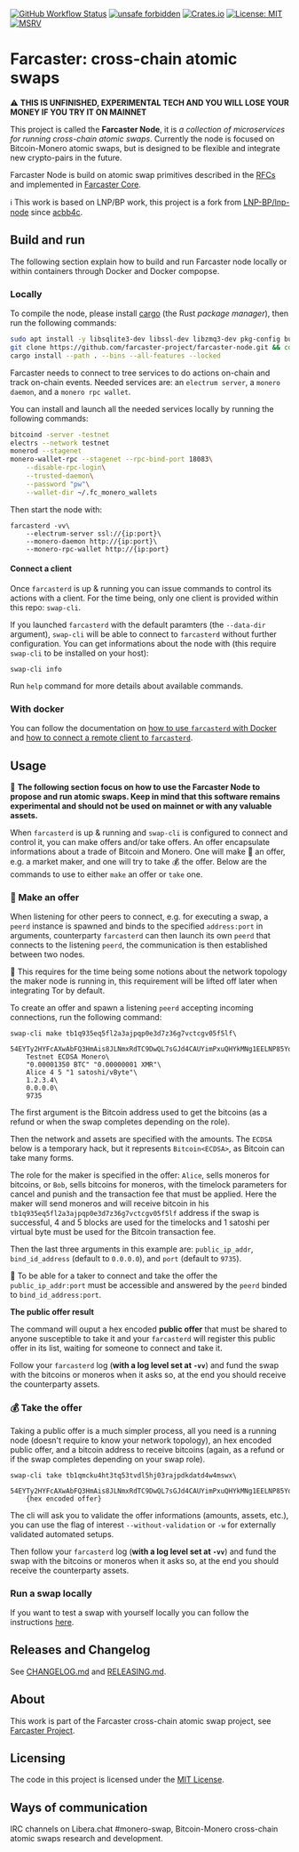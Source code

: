 [![GitHub Workflow Status](https://img.shields.io/github/workflow/status/farcaster-project/farcaster-node/Build%20binaries)](https://github.com/farcaster-project/farcaster-node/actions/workflows/binaries.yml)
[![unsafe forbidden](https://img.shields.io/badge/unsafe-forbidden-success.svg)](https://github.com/rust-secure-code/safety-dance)
[![Crates.io](https://img.shields.io/crates/v/farcaster_node.svg)](https://crates.io/crates/farcaster_node)
[![License: MIT](https://img.shields.io/badge/License-MIT-yellow.svg)](https://opensource.org/licenses/MIT)
[![MSRV](https://img.shields.io/badge/MSRV-1.54.0-blue)](https://blog.rust-lang.org/2021/07/29/Rust-1.54.0.html)

# Farcaster: cross-chain atomic swaps

:warning: **THIS IS UNFINISHED, EXPERIMENTAL TECH AND YOU WILL LOSE YOUR MONEY IF YOU TRY IT ON MAINNET**

This project is called the **Farcaster Node**, it is _a collection of microservices for running cross-chain atomic swaps_. Currently the node is focused on Bitcoin-Monero atomic swaps, but is designed to be flexible and integrate new crypto-pairs in the future.

Farcaster Node is build on atomic swap primitives described in the [RFCs](https://github.com/farcaster-project/RFCs) and implemented in [Farcaster Core](https://github.com/farcaster-project/farcaster-core).

:information_source: This work is based on LNP/BP work, this project is a fork from [LNP-BP/lnp-node](https://github.com/LNP-BP/lnp-node) since [acbb4c](https://github.com/farcaster-project/farcaster-node/commit/acbb4c467695dc3d1c02b88be97e9a6e2d434435).

## Build and run

The following section explain how to build and run Farcaster node locally or within containers through Docker and Docker compopse.

### Locally

To compile the node, please install [cargo](https://doc.rust-lang.org/cargo/) (the Rust _package manager_), then run the following commands:

```bash
sudo apt install -y libsqlite3-dev libssl-dev libzmq3-dev pkg-config build-essential cmake
git clone https://github.com/farcaster-project/farcaster-node.git && cd farcaster-node
cargo install --path . --bins --all-features --locked
```

Farcaster needs to connect to tree services to do actions on-chain and track on-chain events. Needed services are: an `electrum server`, a `monero daemon`, and a `monero rpc wallet`.

You can install and launch all the needed services locally by running the following commands:

```sh
bitcoind -server -testnet
electrs --network testnet
monerod --stagenet
monero-wallet-rpc --stagenet --rpc-bind-port 18083\
    --disable-rpc-login\
    --trusted-daemon\
    --password "pw"\
    --wallet-dir ~/.fc_monero_wallets
```

Then start the node with:

```
farcasterd -vv\
    --electrum-server ssl://{ip:port}\
    --monero-daemon http://{ip:port}\
    --monero-rpc-wallet http://{ip:port}
```

#### Connect a client

Once `farcasterd` is up & running you can issue commands to control its actions with a client. For the time being, only one client is provided within this repo: `swap-cli`.

If you launched `farcasterd` with the default paramters (the `--data-dir` argument), `swap-cli` will be able to connect to `farcasterd` without further configuration. You can get informations about the node with (this require `swap-cli` to be installed on your host):

```
swap-cli info
```

Run `help` command for more details about available commands.

### With docker

You can follow the documentation on [how to use `farcasterd` with Docker](./doc/docker-stack.md) and [how to connect a remote client to `farcasterd`](./doc/docker-stack.md#connect-a-client).

## Usage

:rotating_light: **The following section focus on how to use the Farcaster Node to propose and run atomic swaps. Keep in mind that this software remains experimental and should not be used on mainnet or with any valuable assets.**

When `farcasterd` is up & running and `swap-cli` is configured to connect and control it, you can make offers and/or take offers. An offer encapsulate informations about a trade of Bitcoin and Monero. One will make :hammer: an offer, e.g. a market maker, and one will try to take :moneybag: the offer. Below are the commands to use to either `make` an offer or `take` one.

### :hammer: Make an offer

When listening for other peers to connect, e.g. for executing a swap, a `peerd` instance is spawned and binds to the specified `address:port` in arguments, counterparty `farcasterd` can then launch its own `peerd` that connects to the listening `peerd`, the communication is then established between two nodes.

:mag_right: This requires for the time being some notions about the network topology the maker node is running in, this requirement will be lifted off later when integrating Tor by default.

To create an offer and spawn a listening `peerd` accepting incoming connections, run the following command:

```
swap-cli make tb1q935eq5fl2a3ajpqp0e3d7z36g7vctcgv05f5lf\
    54EYTy2HYFcAXwAbFQ3HmAis8JLNmxRdTC9DwQL7sGJd4CAUYimPxuQHYkMNg1EELNP85YqFwqraLd4ovz6UeeekFLoCKiu\
    Testnet ECDSA Monero\
    "0.00001350 BTC" "0.00000001 XMR"\
    Alice 4 5 "1 satoshi/vByte"\
    1.2.3.4\
    0.0.0.0\
    9735
```

The first argument is the Bitcoin address used to get the bitcoins (as a refund or when the swap completes depending on the role).

Then the network and assets are specified with the amounts. The `ECDSA` below is a temporary hack, but it represents `Bitcoin<ECDSA>`, as Bitcoin can take many forms.

The role for the maker is specified in the offer: `Alice`, sells moneros for bitcoins, or `Bob`, sells bitcoins for moneros, with the timelock parameters for cancel and punish and the transaction fee that must be applied. Here the maker will send moneros and will receive bitcoin in his `tb1q935eq5fl2a3ajpqp0e3d7z36g7vctcgv05f5lf` address if the swap is successful, 4 and 5 blocks are used for the timelocks and 1 satoshi per virtual byte must be used for the Bitcoin transaction fee.

Then the last three arguments in this example are: `public_ip_addr`, `bind_id_address` (default to `0.0.0.0`), and `port` (default to `9735`).

:mag_right: To be able for a taker to connect and take the offer the `public_ip_addr:port` must be accessible and answered by the `peerd` binded to `bind_id_address:port`.

**The public offer result**

The command will ouput a hex encoded **public offer** that must be shared to anyone susceptible to take it and your `farcasterd` will register this public offer in its list, waiting for someone to connect and take it.

Follow your `farcasterd` log (**with a log level set at `-vv`**) and fund the swap with the bitcoins or moneros when it asks so, at the end you should receive the counterparty assets.

### :moneybag: Take the offer

Taking a public offer is a much simpler process, all you need is a running node (doesn't require to know your network topology), an hex encoded public offer, and a bitcoin address to receive bitcoins (again, as a refund or if the swap completes depending on your swap role).

```
swap-cli take tb1qmcku4ht3tq53tvdl5hj03rajpdkdatd4w4mswx\
    54EYTy2HYFcAXwAbFQ3HmAis8JLNmxRdTC9DwQL7sGJd4CAUYimPxuQHYkMNg1EELNP85YqFwqraLd4ovz6UeeekFLoCKiu\
    {hex encoded offer}
```

The cli will ask you to validate the offer informations (amounts, assets, etc.), you can use the flag of interest `--without-validation` or `-w` for externally validated automated setups.

Then follow your `farcasterd` log (**with a log level set at `-vv`**) and fund the swap with the bitcoins or moneros when it asks so, at the end you should receive the counterparty assets.

### Run a swap locally

If you want to test a swap with yourself locally you can follow the instructions [here](./doc/local-swap.md).

## Releases and Changelog

See [CHANGELOG.md](CHANGELOG.md) and [RELEASING.md](RELEASING.md).

## About

This work is part of the Farcaster cross-chain atomic swap project, see [Farcaster Project](https://github.com/farcaster-project).

## Licensing

The code in this project is licensed under the [MIT License](LICENSE).

## Ways of communication

IRC channels on Libera.chat \#monero-swap, Bitcoin-Monero cross-chain atomic swaps research and development.
